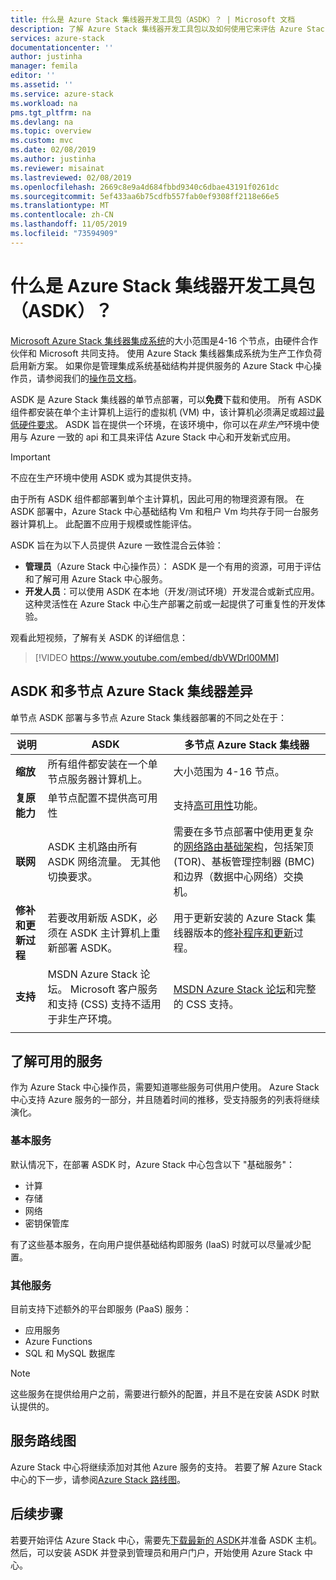 ```yaml
---
title: 什么是 Azure Stack 集线器开发工具包（ASDK）？ | Microsoft 文档
description: 了解 Azure Stack 集线器开发工具包以及如何使用它来评估 Azure Stack 中心。
services: azure-stack
documentationcenter: ''
author: justinha
manager: femila
editor: ''
ms.assetid: ''
ms.service: azure-stack
ms.workload: na
pms.tgt_pltfrm: na
ms.devlang: na
ms.topic: overview
ms.custom: mvc
ms.date: 02/08/2019
ms.author: justinha
ms.reviewer: misainat
ms.lastreviewed: 02/08/2019
ms.openlocfilehash: 2669c8e9a4d684fbbd9340c6dbae43191f0261dc
ms.sourcegitcommit: 5ef433aa6b75cdfb557fab0ef9308ff2118e66e5
ms.translationtype: MT
ms.contentlocale: zh-CN
ms.lasthandoff: 11/05/2019
ms.locfileid: "73594909"
---
```

# <a name="what-is-the-azure-stack-hub-development-kit-asdk"></a>什么是 Azure Stack 集线器开发工具包（ASDK）？
[Microsoft Azure Stack 集线器集成系统](../operator/azure-stack-overview.md)的大小范围是4-16 个节点，由硬件合作伙伴和 Microsoft 共同支持。 使用 Azure Stack 集线器集成系统为生产工作负荷启用新方案。 如果你是管理集成系统基础结构并提供服务的 Azure Stack 中心操作员，请参阅我们的[操作员文档](/azure-stack/operator)。

ASDK 是 Azure Stack 集线器的单节点部署，可以**免费**下载和使用。 所有 ASDK 组件都安装在单个主计算机上运行的虚拟机 (VM) 中，该计算机必须满足或超过[最低硬件要求](asdk-deploy-considerations.md#hardware)。 ASDK 旨在提供一个环境，在该环境中，你可以在*非生产*环境中使用与 Azure 一致的 api 和工具来评估 Azure Stack 中心和开发新式应用。 

> [!IMPORTANT]
> 不应在生产环境中使用 ASDK 或为其提供支持。

由于所有 ASDK 组件都部署到单个主计算机，因此可用的物理资源有限。 在 ASDK 部署中，Azure Stack 中心基础结构 Vm 和租户 Vm 均共存于同一台服务器计算机上。 此配置不应用于规模或性能评估。

ASDK 旨在为以下人员提供 Azure 一致性混合云体验：
- **管理员**（Azure Stack 中心操作员）： ASDK 是一个有用的资源，可用于评估和了解可用 Azure Stack 中心服务。
- **开发人员**：可以使用 ASDK 在本地（开发/测试环境）开发混合或新式应用。 这种灵活性在 Azure Stack 中心生产部署之前或一起提供了可重复性的开发体验。

观看此短视频，了解有关 ASDK 的详细信息：

> [!VIDEO https://www.youtube.com/embed/dbVWDrl00MM]


## <a name="asdk-and-multi-node-azure-stack-hub-differences"></a>ASDK 和多节点 Azure Stack 集线器差异
单节点 ASDK 部署与多节点 Azure Stack 集线器部署的不同之处在于：

|说明|ASDK|多节点 Azure Stack 集线器|
|-----|-----|-----|
|**缩放**|所有组件都安装在一个单节点服务器计算机上。|大小范围为 4-16 节点。|
|**复原能力**|单节点配置不提供高可用性|支持[高可用性](../operator/azure-stack-overview.md#providing-high-availability)功能。|
|**联网**|ASDK 主机路由所有 ASDK 网络流量。 无其他切换要求。|需要在多节点部署中使用更复杂的[网络路由基础架构](../operator/azure-stack-network.md#network-infrastructure)，包括架顶 (TOR)、基板管理控制器 (BMC) 和边界（数据中心网络）交换机。|
|**修补和更新过程**|若要改用新版 ASDK，必须在 ASDK 主计算机上重新部署 ASDK。|用于更新安装的 Azure Stack 集线器版本的[修补程序和更新](../operator/azure-stack-updates.md)过程。|
|**支持**|MSDN Azure Stack 论坛。 Microsoft 客户服务和支持 (CSS) 支持不适用于非生产环境。|[MSDN Azure Stack 论坛](https://social.msdn.microsoft.com/Forums/en-US/home?forum=AzureStack)和完整的 CSS 支持。|
| | |

## <a name="learn-about-available-services"></a>了解可用的服务
作为 Azure Stack 中心操作员，需要知道哪些服务可供用户使用。 Azure Stack 中心支持 Azure 服务的一部分，并且随着时间的推移，受支持服务的列表将继续演化。

### <a name="foundational-services"></a>基本服务
默认情况下，在部署 ASDK 时，Azure Stack 中心包含以下 "基础服务"：
- 计算
- 存储
- 网络
- 密钥保管库

有了这些基本服务，在向用户提供基础结构即服务 (IaaS) 时就可以尽量减少配置。

### <a name="additional-services"></a>其他服务
目前支持下述额外的平台即服务 (PaaS) 服务：
- 应用服务
- Azure Functions
- SQL 和 MySQL 数据库

> [!NOTE]
> 这些服务在提供给用户之前，需要进行额外的配置，并且不是在安装 ASDK 时默认提供的。

## <a name="service-roadmap"></a>服务路线图
Azure Stack 中心将继续添加对其他 Azure 服务的支持。 若要了解 Azure Stack 中心的下一步，请参阅[Azure Stack 路线图](https://azure.microsoft.com/roadmap/?tag=azure-stack)。 


## <a name="next-steps"></a>后续步骤
若要开始评估 Azure Stack 中心，需要先[下载最新的 ASDK](asdk-download.md)并准备 ASDK 主机。 然后，可以安装 ASDK 并登录到管理员和用户门户，开始使用 Azure Stack 中心。